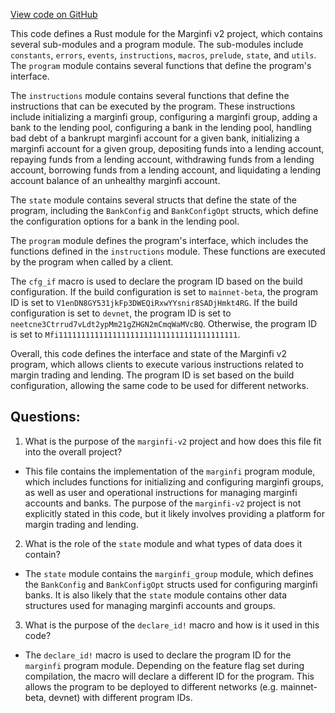 [View code on GitHub](https://github.com/mrgnlabs/marginfi-v2/programs/marginfi/src/lib.rs)

This code defines a Rust module for the Marginfi v2 project, which contains several sub-modules and a program module. The sub-modules include `constants`, `errors`, `events`, `instructions`, `macros`, `prelude`, `state`, and `utils`. The `program` module contains several functions that define the program's interface.

The `instructions` module contains several functions that define the instructions that can be executed by the program. These instructions include initializing a marginfi group, configuring a marginfi group, adding a bank to the lending pool, configuring a bank in the lending pool, handling bad debt of a bankrupt marginfi account for a given bank, initializing a marginfi account for a given group, depositing funds into a lending account, repaying funds from a lending account, withdrawing funds from a lending account, borrowing funds from a lending account, and liquidating a lending account balance of an unhealthy marginfi account.

The `state` module contains several structs that define the state of the program, including the `BankConfig` and `BankConfigOpt` structs, which define the configuration options for a bank in the lending pool.

The `program` module defines the program's interface, which includes the functions defined in the `instructions` module. These functions are executed by the program when called by a client.

The `cfg_if` macro is used to declare the program ID based on the build configuration. If the build configuration is set to `mainnet-beta`, the program ID is set to `V1enDN8GY531jkFp3DWEQiRxwYYsnir8SADjHmkt4RG`. If the build configuration is set to `devnet`, the program ID is set to `neetcne3Ctrrud7vLdt2ypMm21gZHGN2mCmqWaMVcBQ`. Otherwise, the program ID is set to `Mfi1111111111111111111111111111111111111111`.

Overall, this code defines the interface and state of the Marginfi v2 program, which allows clients to execute various instructions related to margin trading and lending. The program ID is set based on the build configuration, allowing the same code to be used for different networks.
## Questions: 
 1. What is the purpose of the `marginfi-v2` project and how does this file fit into the overall project?
- This file contains the implementation of the `marginfi` program module, which includes functions for initializing and configuring marginfi groups, as well as user and operational instructions for managing marginfi accounts and banks. The purpose of the `marginfi-v2` project is not explicitly stated in this code, but it likely involves providing a platform for margin trading and lending.

2. What is the role of the `state` module and what types of data does it contain?
- The `state` module contains the `marginfi_group` module, which defines the `BankConfig` and `BankConfigOpt` structs used for configuring marginfi banks. It is also likely that the `state` module contains other data structures used for managing marginfi accounts and groups.

3. What is the purpose of the `declare_id!` macro and how is it used in this code?
- The `declare_id!` macro is used to declare the program ID for the `marginfi` program module. Depending on the feature flag set during compilation, the macro will declare a different ID for the program. This allows the program to be deployed to different networks (e.g. mainnet-beta, devnet) with different program IDs.